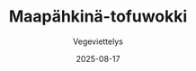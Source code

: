 ---
title: "Maapähkinä-tofuwokki"
image: "https://vegaanibotti.lauravuo.me/2025/08/2025-08-17_small.png"
date: 2025-08-17
receipt_url: "https://vegeviettelys.fi/maapahkina-tofuwokki/"
author: "Vegeviettelys"
---